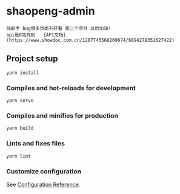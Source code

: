 # shaopeng-admin
```
纯新手 bug很多页面不好看 第二个项目 以后加油!
api是B站找到   [API文档](https://www.showdoc.com.cn/1207745568269674/6094279351627422)
```
## Project setup
```
yarn install
```

### Compiles and hot-reloads for development
```
yarn serve
```

### Compiles and minifies for production
```
yarn build
```

### Lints and fixes files
```
yarn lint
```

### Customize configuration
See [Configuration Reference](https://cli.vuejs.org/config/).

